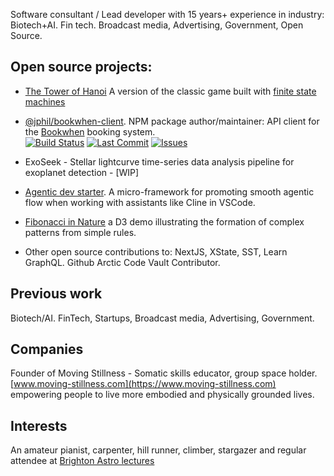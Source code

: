 Software consultant / Lead developer with 15 years+ experience in industry: Biotech+AI. Fin tech. Broadcast media, Advertising, Government, Open Source. 

## Open source projects:
 
- [The Tower of Hanoi](https://towerofhanoi.app/) A version of the classic game built with [finite state machines](https://stately.ai/docs/state-machines-and-statecharts)
- [@jphil/bookwhen-client](https://www.npmjs.com/package/@jphil/bookwhen-client). NPM package author/maintainer: API client for the [Bookwhen](https://www.bookwhen.com) booking system.<br>[![Build Status](https://img.shields.io/github/actions/workflow/status/justinphilpott/bookwhen-client/publish.yml?branch=main)](https://github.com/justinphilpott/bookwhen-client/actions)
[![Last Commit](https://img.shields.io/github/last-commit/justinphilpott/bookwhen-client)](https://github.com/justinphilpott/bookwhen-client/commits/main)
[![Issues](https://img.shields.io/github/issues/justinphilpott/bookwhen-client)](https://github.com/justinphilpott/bookwhen-client/issues)
- ExoSeek - Stellar lightcurve time-series data analysis pipeline for exoplanet detection - [WIP]
- [Agentic dev starter](https://github.com/justinphilpott/agentic-dev-starter). A micro-framework for promoting smooth agentic flow when working with assistants like Cline in VSCode.
- [Fibonacci in Nature](https://observablehq.com/@justinphilpott/d3-js-spiral-growth-explorer-fibonacci-in-nature) a D3 demo illustrating the formation of complex patterns from simple rules.

- Other open source contributions to: NextJS, XState, SST, Learn GraphQL. Github Arctic Code Vault Contributor.

## Previous work

Biotech/AI. FinTech, Startups, Broadcast media, Advertising, Government.

## Companies

Founder of Moving Stillness - Somatic skills educator, group space holder.
[www.moving-stillness.com](https://www.moving-stillness.com) empowering people to live more embodied and physically grounded lives. 

## Interests

An amateur pianist, carpenter, hill runner, climber, stargazer and regular attendee at [Brighton Astro lectures](https://brightonastro.com/)
